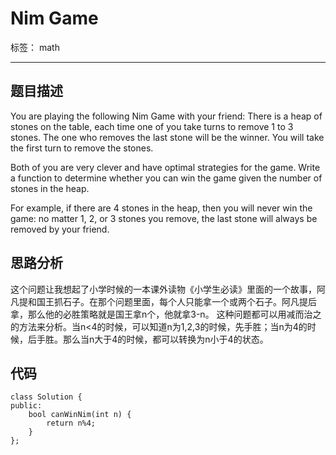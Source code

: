 ﻿# Nim Game

标签： math

---

## 题目描述
You are playing the following Nim Game with your friend: There is a heap of stones on the table, each time one of you take turns to remove 1 to 3 stones. The one who removes the last stone will be the winner. You will take the first turn to remove the stones.

Both of you are very clever and have optimal strategies for the game. Write a function to determine whether you can win the game given the number of stones in the heap.

For example, if there are 4 stones in the heap, then you will never win the game: no matter 1, 2, or 3 stones you remove, the last stone will always be removed by your friend. 

## 思路分析
这个问题让我想起了小学时候的一本课外读物《小学生必读》里面的一个故事，阿凡提和国王抓石子。在那个问题里面，每个人只能拿一个或两个石子。阿凡提后拿，那么他的必胜策略就是国王拿n个，他就拿3-n。
这种问题都可以用减而治之的方法来分析。当n<4的时候，可以知道n为1,2,3的时候，先手胜；当n为4的时候，后手胜。那么当n大于4的时候，都可以转换为n小于4的状态。

## 代码
```
class Solution {
public:
    bool canWinNim(int n) {
        return n%4;
    }
};
```




